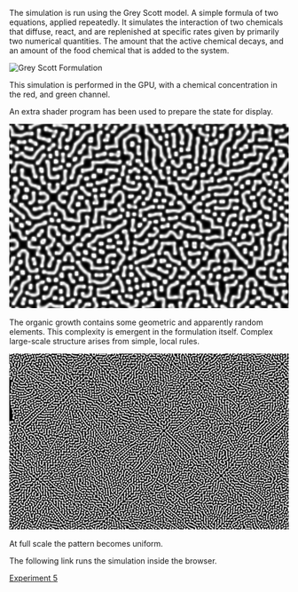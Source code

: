 The simulation is run using the Grey Scott model.  A simple formula of two equations, applied repeatedly.  It simulates the interaction of two chemicals that diffuse, react, and are replenished at specific rates given by primarily two numerical quantities.  The amount that the active chemical decays, and an amount of the food chemical that is added to the system.

![Grey Scott Formulation](http://mrob.com/pub/comp/xmorphia/gray-scott-formula.jpg?raw=true "Grey Scott Formulation")

This simulation is performed in the GPU, with a chemical concentration in the red, and green channel.

An extra shader program has been used to prepare the state for display.

![Reaction Diffusion Detail](../project_images/rd_b_w_detail.jpg?raw=true "Reaction Diffusion Detail")

The organic growth contains some geometric and apparently random elements.  This complexity is emergent in the formulation itself.  Complex large-scale structure arises from simple, local rules.

![Reaction Diffusion](../project_images/rd_b_w.jpg?raw=true "Reaction Diffusion")

At full scale the pattern becomes uniform.

The following link runs the simulation inside the browser.

[Experiment 5](https://dl.dropboxusercontent.com/u/263160/Web/WebGl/Experiment5.html)
